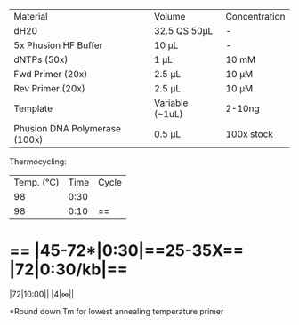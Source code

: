 |   |   |   |
|---|---|---|
|Material|Volume|Concentration|
|dH20|32.5 QS 50µL|-|
|5x Phusion HF Buffer|10 µL|-|
|dNTPs (50x)|1 µL|10 mM|
|Fwd Primer (20x)|2.5 µL|10 µM|
|Rev Primer (20x)|2.5 µL|10 µM|
|Template|Variable (~1uL)|2-10ng|
|Phusion DNA Polymerase (100x)|0.5 µL|100x stock|
 
Thermocycling:

|   |   |   |
|---|---|---|
|Temp. (ᵒC)|Time|Cycle|
|98|0:30||
|98|0:10|==  
==
|45-72*|0:30|==25-35X==
|72|0:30/kb|==  
==
|72|10:00||
|4|∞||
 
*Round down Tm for lowest annealing temperature primer